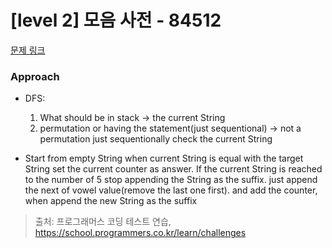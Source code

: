 # [level 2] 모음 사전 - 84512 

[문제 링크](https://school.programmers.co.kr/learn/courses/30/lessons/84512) 

### Approach
- DFS:
   1. What should be in stack -> the current String
   2. permutation or having the statement(just sequentional) -> not a permutation just sequentionally check the current String
      
- Start from empty String when current String is equal with the target String set the current counter as answer. If the current String is reached to the number of 5 stop appending the String as the suffix. just append the next of vowel value(remove the last one first). and add the counter, when append the new String as the suffix


> 출처: 프로그래머스 코딩 테스트 연습, https://school.programmers.co.kr/learn/challenges

